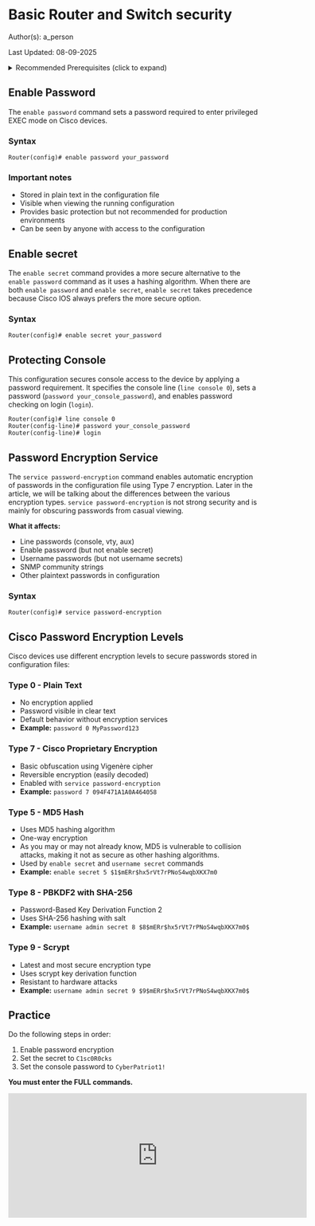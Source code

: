 # Basic Router and Switch security

Author(s): a_person

Last Updated: 08-09-2025

<details>
<summary>Recommended Prerequisites (click to expand)</summary>
<p>Introduction to Cisco IOS</p>

</details>

## Enable Password
The `enable password` command sets a password required to enter privileged EXEC mode on Cisco devices.

### Syntax
```
Router(config)# enable password your_password
```

### Important notes
- Stored in plain text in the configuration file
- Visible when viewing the running configuration
- Provides basic protection but not recommended for production environments
- Can be seen by anyone with access to the configuration



## Enable secret

The `enable secret` command provides a more secure alternative to the `enable password` command as it uses a hashing algorithm. When there are both ``enable password`` and ``enable secret``, ``enable secret`` takes precedence because Cisco IOS always prefers the more secure option.

### Syntax
```
Router(config)# enable secret your_password
```


## Protecting Console
This configuration secures console access to the device by applying a password requirement. It specifies the console line (``line console 0``), sets a password (``password your_console_password``), and enables password checking on login (``login``). 

```
Router(config)# line console 0
Router(config-line)# password your_console_password
Router(config-line)# login
```

## Password Encryption Service

The `service password-encryption` command enables automatic encryption of passwords in the configuration file using Type 7 encryption. Later in the article, we will be talking about the differences between the various encryption types. ``service password-encryption`` is not strong security and is mainly for obscuring passwords from casual viewing.

**What it affects:**
- Line passwords (console, vty, aux)
- Enable password (but not enable secret)
- Username passwords (but not username secrets)
- SNMP community strings
- Other plaintext passwords in configuration

### Syntax
```
Router(config)# service password-encryption
```

## Cisco Password Encryption Levels

Cisco devices use different encryption levels to secure passwords stored in configuration files:

### Type 0 - Plain Text
- No encryption applied
- Password visible in clear text
- Default behavior without encryption services
- **Example:** `password 0 MyPassword123`

### Type 7 - Cisco Proprietary Encryption
- Basic obfuscation using Vigenère cipher
- Reversible encryption (easily decoded)
- Enabled with `service password-encryption`
- **Example:** `password 7 094F471A1A0A464058`

### Type 5 - MD5 Hash
- Uses MD5 hashing algorithm
- One-way encryption 
- As you may or may not already know, MD5 is vulnerable to collision attacks, making it not as secure as other hashing algorithms.
- Used by `enable secret` and `username secret` commands
- **Example:** `enable secret 5 $1$mERr$hx5rVt7rPNoS4wqbXKX7m0`

### Type 8 - PBKDF2 with SHA-256
- Password-Based Key Derivation Function 2
- Uses SHA-256 hashing with salt
- **Example:** `username admin secret 8 $8$mERr$hx5rVt7rPNoS4wqbXKX7m0$`

### Type 9 - Scrypt
- Latest and most secure encryption type
- Uses scrypt key derivation function
- Resistant to hardware attacks
- **Example:** `username admin secret 9 $9$mERr$hx5rVt7rPNoS4wqbXKX7m0$`



## Practice
Do the following steps in order:
1. Enable password encryption
2. Set the secret to ``C1sc0R0cks``
3. Set the console password to ``CyberPatriot1!``

**You must enter the FULL commands.**
<div className="iframe-container">
  <iframe
    src="https://orionband.github.io/windowstst/cisco.html?i=config&q=service password-encryption:enable secret C1sc0R0cks:line console 0:password CyberPatriot1!:login"
    width="600"
    height="250"
    frameBorder="0"
    tabIndex="-1"
    loading="lazy"
    style={{borderRadius: '15px', outline: 'none'}}
  />
</div>

## Labs
- [CCNA Lab 003 PKT download (JIT)](https://drive.google.com/file/d/132NG6fJ03XcguOsChH-JXqafaOxTZMXd/view?usp=sharing) 
- [CCNA Lab 003 walkthrough (JIT)](https://www.youtube.com/watch?v=Gj-8agyq4yQ&list=PLxbwE86jKRgMQ4HTuaJ7yQgA2BoNwY9ct&index=4)
- [Day 4 Basic Security Lab PKT download(JIT)](https://drive.google.com/file/d/1SukSVB9OKMG49aiqwfOdqc1lU6jVigrW/view?usp=sharing)
- [Day 4 Basic Security Lab PKT walkthrough(JIT)](https://drive.google.com/file/d/1SukSVB9OKMG49aiqwfOdqc1lU6jVigrW/view?usp=sharing)

## Supplementary Resources and Further Reading
- https://www.youtube.com/watch?v=IYbtai7Nu2g&list=PLxbwE86jKRgMpuZuLBivzlM8s2Dk5lXBQ&index=8&pp=iAQB
- https://www.cisco.com/c/en/us/td/docs/switches/lan/catalyst2960cx_3650cx/software/release/15-2_7_e/configuration_guide/b_1527e_consolidated_3560cx_2960cx_cg/m_sec_passpr_cg.pdf
